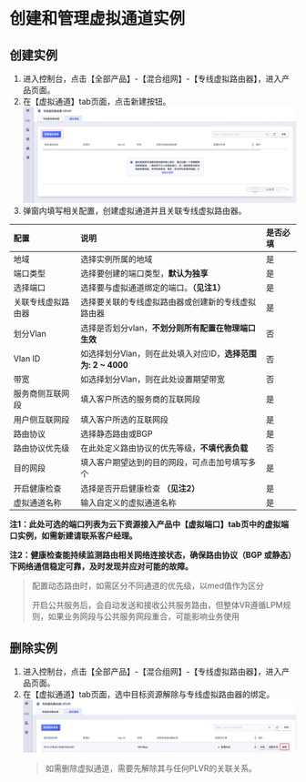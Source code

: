# 创建和管理虚拟通道实例
## 创建实例

1. 进入控制台，点击【全部产品】-【混合组网】-【专线虚拟路由器】，进入产品页面。
2. 在【虚拟通道】tab页面，点击新建按钮。
![](/images/VR3.png)
3. 弹窗内填写相关配置，创建虚拟通道并且关联专线虚拟路由器。

| 配置       | 说明                                                         | 是否必填 |
| :--------- | :----------------------------------------------------------- | :------- |
| 地域       | 选择实例所属的地域                                           | 是       |
| 端口类型   | 选择要创建的端口类型，**默认为独享** | 是       |
| 选择端口    | 选择要与虚拟通道绑定的端口。**（见注1）**                                           | 是       |
| 关联专线虚拟路由器   | 选择要关联的专线虚拟路由器或创建新的专线虚拟路由器                                           | 是       |
| 划分Vlan | 选择是否划分vlan，**不划分则所有配置在物理端口生效** | 否       |
| Vlan ID     | 如选择划分Vlan，则在此处填入对应ID，**选择范围为: 2 ~ 4000**                                           | 否       |
| 带宽   | 如选择划分Vlan，则在此处设置期望带宽                                       | 否       |
| 服务商侧互联网段     | 填入客户所选的服务商的互联网段                                 | 是       |
| 用户侧互联网段   | 填入客户所选的互联网段                               | 是       |
| 路由协议   | 选择静态路由或BGP                               | 是       |
| 路由协议优先级   | 在此处定义路由协议的优先等级，**不填代表负载**                               | 否       |
| 目的网段   | 填入客户期望达到的目的网段，可点击加号填写多个                               | 是       |
| 开启健康检查   | 选择是否开启健康检查 **（见注2）**                              | 是       |
| 虚拟通道名称   | 输入自定义的虚拟通道名称                              | 是       |

**注1：此处可选的端口列表为云下资源接入产品中【虚拟端口】tab页中的虚拟端口实例，如需新建请联系客户经理。**

**注2：健康检查能持续监测路由相关网络连接状态，确保路由协议（BGP 或静态）下网络通信稳定可靠，及时发现并应对可能的故障。**

   > 配置动态路由时，如需区分不同通道的优先级，以med值作为区分
   >
   > 开启公共服务后，会自动发送和接收公共服务路由，但整体VR遵循LPM规则，如果业务网段与公共服务网段重合，可能影响业务使用

## 删除实例
1. 进入控制台，点击【全部产品】-【混合组网】-【专线虚拟路由器】，进入产品页面。
2. 在【虚拟通道】tab页面，选中目标资源解除与专线虚拟路由器的绑定。
![](/images/VR5.png)
   > 如需删除虚拟通道，需要先解除其与任何PLVR的关联关系。
